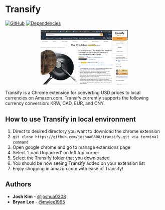 # Transify

[![GitHub](https://img.shields.io/github/license/joshua0308/transify)](https://github.com/joshua0308/transify)
[![Dependencies](https://david-dm.org/joshua0308/transify.svg)](https://david-dm.org/joshua0308/transify#info=dependencies)

<!-- [![Vulnerabilities](https://snyk.io/test/github/joshua0308/transify/badge.svg)](https://snyk.io/test/github/joshua0308/transify) -->

<p align="center">
  <img src="./images/1280x800.png" alt="Demo of Transify" style="width: 55%">
</p>

Transify is a Chrome extension for converting USD prices to local currencies on Amazon.com. Transify currently supports the following currency conversion: KRW, CAD, EUR, and CNY.

## How to use Transify in local environment

1. Direct to desired directory you want to download the chrome extension
2. `git clone https://github.com/joshua0308/transify.git via terminal command`
3. Open google chrome and go to manage extensions page
4. Select 'Load Unpacked' on left top corner
5. Select the Transify folder that you downloaded
6. You should be now seeing Transify added on your extension list
7. Enjoy shopping in amazon.com with ease of Transify!

## Authors

- **Josh Kim** - [@joshua0308](https://github.com/joshua0308)
- **Bryan Lee** - [@mylee1995](https://github.com/mylee1995)

